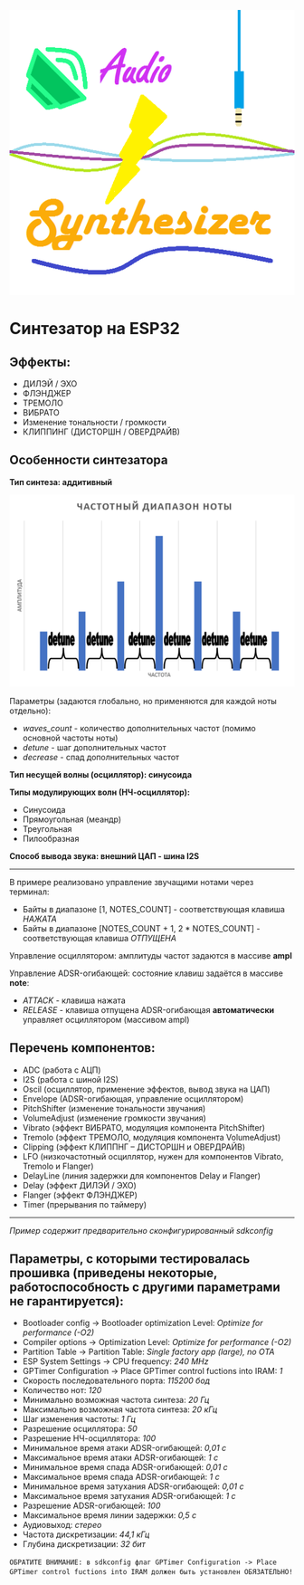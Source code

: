 ﻿![Синтезатор на ESP32](https://github.com/AscendingAlpha/AudioSynthesizer/blob/main/AudioSynthesizer.png)

# Синтезатор на ESP32

## Эффекты:
* ДИЛЭЙ / ЭХО
* ФЛЭНДЖЕР
* ТРЕМОЛО
* ВИБРАТО
* Изменение тональности / громкости
* КЛИППИНГ (ДИСТОРШН / ОВЕРДРАЙВ)

## Особенности синтезатора
__Тип синтеза: аддитивный__

![Параметры синтеза](https://github.com/AscendingAlpha/AudioSynthesizer/blob/main/SynthParams.png)

Параметры (задаются глобально, но применяются для каждой ноты отдельно):
* _waves_count_ - количество дополнительных частот (помимо основной частоты ноты)
* _detune_ - шаг дополнительных частот
* _decrease_ - спад дополнительных частот

__Тип несущей волны (осциллятор): синусоида__

__Типы модулирующих волн (НЧ-осциллятор):__
* Синусоида
* Прямоугольная (меандр)
* Треугольная
* Пилообразная

__Способ вывода звука: внешний ЦАП - шина I2S__
____
В примере реализовано управление звучащими нотами через терминал:
* Байты в диапазоне [1, NOTES_COUNT] - соответствующая клавиша _НАЖАТА_
* Байты в диапазоне [NOTES_COUNT + 1, 2 * NOTES_COUNT] - соответствующая клавиша _ОТПУЩЕНА_

Управление осциллятором: амплитуды частот задаются в массиве __ampl__

Управление ADSR-огибающей: состояние клавиш задаётся в массиве __note__:
* _ATTACK_ - клавиша нажата
* _RELEASE_ - клавиша отпущена
ADSR-огибающая __автоматически__ управляет осциллятором (массивом ampl)

## Перечень компонентов:
* ADC (работа с АЦП)
* I2S (работа с шиной I2S)
* Oscil (осциллятор, применение эффектов, вывод звука на ЦАП)
* Envelope (ADSR-огибающая, управление осциллятором)
* PitchShifter (изменение тональности звучания)
* VolumeAdjust (изменение громкости звучания)
* Vibrato (эффект ВИБРАТО, модуляция компонента PitchShifter)
* Tremolo (эффект ТРЕМОЛО, модуляция компонента VolumeAdjust)
* Clipping (эффект КЛИППНГ – ДИСТОРШН и ОВЕРДРАЙВ)
* LFO (низкочастотный осциллятор, нужен для компонентов Vibrato, Tremolo и Flanger)
* DelayLine (линия задержки для компонентов Delay и Flanger)
* Delay (эффект ДИЛЭЙ / ЭХО)
* Flanger (эффект ФЛЭНДЖЕР)
* Timer (прерывания по таймеру)
____
_Пример содержит предварительно сконфигурированный sdkconfig_

## Параметры, с которыми тестировалась прошивка (приведены некоторые, работоспособность с другими параметрами не гарантируется):
* Bootloader config -> Bootloader optimization Level: _Optimize for performance (-O2)_
* Compiler options -> Optimization Level: _Optimize for performance (-O2)_
* Partition Table -> Partition Table: _Single factory app (large), no OTA_
* ESP System Settings -> CPU frequency: _240 MHz_
* GPTimer Configuration -> Place GPTimer control fuctions into IRAM: _1_
* Скорость последовательного порта: _115200 бод_
* Количество нот: _120_
* Минимально возможная частота синтеза: _20 Гц_
* Максимально возможная частота синтеза: _20 кГц_
* Шаг изменения частоты: _1 Гц_
* Разрешение осциллятора: _50_
* Разрешение НЧ-осциллятора: _100_
* Минимальное время атаки ADSR-огибающей: _0,01 с_
* Максимальное время атаки ADSR-огибающей: _1 с_
* Минимальное время спада ADSR-огибающей: _0,01 с_
* Максимальное время спада ADSR-огибающей: _1 с_
* Минимальное время затухания ADSR-огибающей: _0,01 с_
* Максимальное время затухания ADSR-огибающей: _1 с_
* Разрешение ADSR-огибающей: _100_
* Максимальное время линии задержки: _0,5 с_
* Аудиовыход: _стерео_
* Частота дискретизации: _44,1 кГц_
* Глубина дискретизации: _32 бит_

`ОБРАТИТЕ ВНИМАНИЕ: в sdkconfig флаг GPTimer Configuration -> Place GPTimer control fuctions into IRAM должен быть установлен ОБЯЗАТЕЛЬНО!`
